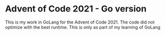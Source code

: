 # Advent of Code 2021 - Go version

This is my work in GoLang for the Advent of Code 2021. 
The code did not optimize with the best runtime. This is only as part of my learning of GoLang
